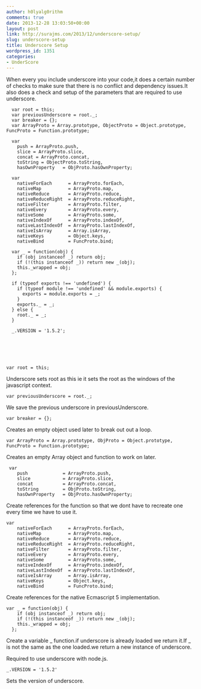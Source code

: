 ```yaml
---
author: h0lyalg0rithm
comments: true
date: 2013-12-28 13:03:50+00:00
layout: post
link: http://surajms.com/2013/12/underscore-setup/
slug: underscore-setup
title: Underscore Setup
wordpress_id: 1351
categories:
- UnderScore
---
```


When every you include underscore into your code,it does a certain number of checks to make sure that there is no conflict and dependency issues.It also does a check and setup of the parameters that are required to use underscore.


    
    
      var root = this;
      var previousUnderscore = root._;
      var breaker = {};
      var ArrayProto = Array.prototype, ObjectProto = Object.prototype, FuncProto = Function.prototype;
    
      var 
        push = ArrayProto.push,
        slice = ArrayProto.slice,
        concat = ArrayProto.concat,
        toString = ObjectProto.toString,
        hasOwnProperty   = ObjProto.hasOwnProperty;
    
      var
        nativeForEach      = ArrayProto.forEach,
        nativeMap          = ArrayProto.map,
        nativeReduce       = ArrayProto.reduce,
        nativeReduceRight  = ArrayProto.reduceRight,
        nativeFilter       = ArrayProto.filter,
        nativeEvery        = ArrayProto.every,
        nativeSome         = ArrayProto.some,
        nativeIndexOf      = ArrayProto.indexOf,
        nativeLastIndexOf  = ArrayProto.lastIndexOf,
        nativeIsArray      = Array.isArray,
        nativeKeys         = Object.keys,
        nativeBind         = FuncProto.bind;
    
      var _ = function(obj) {
        if (obj instanceof _) return obj;
        if (!(this instanceof _)) return new _(obj);
        this._wrapped = obj;
      };
    
      if (typeof exports !== 'undefined') {
        if (typeof module !== 'undefined' && module.exports) {
          exports = module.exports = _;
        }
        exports._ = _;
      } else {
        root._ = _;
      }
    
      _.VERSION = '1.5.2';
    




    
    var root = this;


Underscore sets root as this ie it sets the root as the windows of the javascript context.

    
    var previousUnderscore = root._;


We save the previous underscore in previousUnderscore.

    
    var breaker = {};


Creates an empty object used later to break out out a loop.

    
    var ArrayProto = Array.prototype, ObjProto = Object.prototype, FuncProto = Function.prototype;


Creates an empty Array object and function to work on later.

    
     var
        push             = ArrayProto.push,
        slice            = ArrayProto.slice,
        concat           = ArrayProto.concat,
        toString         = ObjProto.toString,
        hasOwnProperty   = ObjProto.hasOwnProperty;


Create references for the function so that we dont have to recreate one every time we have to use it.

    
    var
        nativeForEach      = ArrayProto.forEach,
        nativeMap          = ArrayProto.map,
        nativeReduce       = ArrayProto.reduce,
        nativeReduceRight  = ArrayProto.reduceRight,
        nativeFilter       = ArrayProto.filter,
        nativeEvery        = ArrayProto.every,
        nativeSome         = ArrayProto.some,
        nativeIndexOf      = ArrayProto.indexOf,
        nativeLastIndexOf  = ArrayProto.lastIndexOf,
        nativeIsArray      = Array.isArray,
        nativeKeys         = Object.keys,
        nativeBind         = FuncProto.bind;


Create references for the native Ecmascript 5 implementation.

    
    var _ = function(obj) {
        if (obj instanceof _) return obj;
        if (!(this instanceof _)) return new _(obj);
        this._wrapped = obj;
      };


Create a variable _ function.if underscore is already loaded we return it.If _ is not the same as the one loaded.we return a new instance of underscore.



Required to use underscore with node.js.

    
    _.VERSION = '1.5.2'


Sets the version of underscore.

